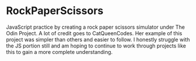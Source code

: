 # RockPaperScissors
JavaScript practice by creating a rock paper scissors simulator under The Odin Project. A lot of credit goes to CatQueenCodes. Her example of this project was simpler than others and easier to follow. I honestly struggle with the JS portion still and am hoping to continue to work through projects like this to gain a more complete understanding. 